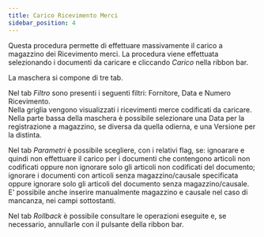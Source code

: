 ```yaml
---
title: Carico Ricevimento Merci
sidebar_position: 4
---
```


Questa procedura permette di effettuare massivamente il carico a magazzino dei Ricevimento merci. La procedura viene effettuata selezionando i documenti da caricare e cliccando *Carico* nella ribbon bar.       

La maschera si compone di tre tab.     

Nel tab *Filtro* sono presenti i seguenti filtri: Fornitore, Data e Numero Ricevimento.     
Nella griglia vengono visualizzati i ricevimenti merce codificati da caricare.      
Nella parte bassa della maschera è possibile selezionare una Data per la registrazione a magazzino, se diversa da quella odierna, e una Versione per la distinta.       

Nel tab *Parametri* è possibile scegliere, con i relativi flag, se: ignoarare e quindi non effettuare il carico per i documenti che contengono articoli non codificati oppure non ignorare solo gli articoli non codificati del documento; ignorare i documenti con articoli senza magazzino/causale specificata oppure ignorare solo gli articoli del documento senza magazzino/causale. E' possibile anche inserire manualmente magazzino e causale nel caso di mancanza, nei campi sottostanti.      

Nel tab *Rollback* è possibile consultare le operazioni eseguite e, se necessario, annullarle con il pulsante della ribbon bar. 